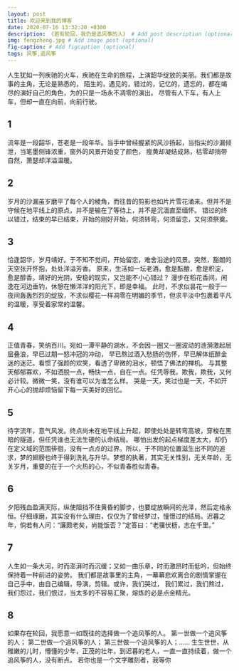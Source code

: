 ```yaml
---
layout: post
title: 欢迎来到我的博客
date: 2020-07-16 13:32:20 +0300
description: 《若有轮回，我仍是追风筝的人》 # Add post description (optional)
img: fengzheng.jpg # Add image post (optional)
fig-caption: # Add figcaption (optional)
tags: 风筝,追风筝
---
```

 人生犹如一列疾驰的火车，疾驰在生命的旅程，上演韶华绽放的美丽。我们都是故事的主角，无论是熟悉的，
 陌生的，遇见的，错过的，记忆的，遗忘的，都在竭尽的演好自己的角色，为的只是一场永不凋零的演出。
 尽管有人下车，有人上车，但却一直在向前，向前行驶。

## 1
流年是一段韶华，苍老是一段年华。当手中曾经握紧的风沙扬起，当指尖的沙漏倾泄，当笔墨侧锋浓重，窗外的风景开始变了颜色，
瘦黄却凝结成熟，枯零却捎带自然，萧瑟却洋溢温暖。

## 2
岁月的沙漏虽岁磨平了每个人的棱角，而往昔的剪影也如片片雪花涌来。但并不是守候在地平线上的原点，并不是输在了等待上，并不是沉湎直至缅怀。
错过的终以错过，结束的早已结束，开始的刚好开始，何须转弯，何须留恋，又何须祭奠。

## 3
恰逢韶华，岁月靖好。于不知不觉间，开始留恋，难舍沿途的风景。突然，豁朗的天空张开怀抱，处处洋溢芳香。
原来，生活如一坛老酒，愈是酝酿，愈是积淀，愈是醇香。靖好的光阴，安稳的现实，又岂能不小心错过？
漫步在稻花香间，闲逸在河边垂钓，休憩在懒洋洋的阳光下，即是幸福。
此时，不求似昙花一般于一夜间轰轰烈烈的绽放，不求似樱花一样凋零在明媚的季节，但求平淡中包裹着平凡的温暖，享受着家常的温馨。

## 4
正值青春，笑纳百川。宛如一潭平静的湖水，不会因一圈又一圈波动的涟漪激起层层叠浪，早已过期一怒冲冠的冲动，
早已熬过酒入愁肠的伤怀，早已解体纸醉金迷的迷茫。看惯了强颜的欢笑，看透了卑微的泪水，顿悟了佛法的禅机。
与其整天郁郁寡欢，不如洒脱一点，畅快一点，自在一点。任凭辱我，欺我，欺我，又何必计较。微微一笑，没有谁可以为谁怎么样。
哭是一天，笑过也是一天，不如开开心心的抛却烦恼留下每一天美好的回忆。

## 5

待字流年，意气风发。终点尚未在地平线上升起，即使处处是转弯高坡，穿梭在黑暗的隧道，但任凭谁也无法生硬的认命结局。
哪怕出发的起点梯度差太大，却仍在定义域的范围徘徊，没有一点点的过界。所以，于不同的位置滋生出不同的追求，梦的翅膀也终于得到洗礼与升华。梦想的执著，其实无关性别，无关年龄，无关岁月，重要的在于一个火热的心，不似青春胜似青春。

## 6
夕阳残血盈满天际，纵使阻挡不住黄昏的脚步，也要绽放瞬间的光泽，然后定格永恒。仔细琢磨，其实没有什么理由，仅仅为了曾经梦过，憧憬过的结局。迟暮之年，倘若有人问：“廉颇老矣，尚能饭否？”定答曰：“老骥伏枥，志在千里。”

## 7
人生如一条大河，时而澎湃时而沉缓；又如一曲乐章，时而激昂时而低吟，但始终保持着一种前进的姿势。
我们都是故事里的主角，一幕幕悲欢离合的剧情掌握在自己手中，由自己编辑，导演，剪辑。或许，我们哭过，
我们累过，我们熬过，我们怨过，我们恨过，当太多的不容易汇聚，熔炼的必是点金精光。

## 8
如果存在轮回，我愿意一如既往的选择做一个追风筝的人。
第一世做一个追风筝的人；
第二世做一个追风筝的人；
第三世做一个追风筝的人；……
生生世世，从稚嫩的儿时，懵懂的少年，正茂的壮年，到迟暮的老人，一直一直持续着，做一个追风筝的人，没有断点。
若你也是一个文字雕刻者，我等你

